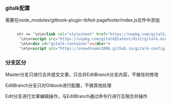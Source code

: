 
### gitalk配置

需要在node_modules/gitbook-plugin-tbfed-pagefooter/index.js文件中添加

```html

	 str += '\n\n<link rel="stylesheet" href="https://unpkg.com/gitalk/dist/gitalk.css">'+
      '\n\n<script src="https://unpkg.com/gitalk@latest/dist/gitalk.min.js"></script>'+
      '\n\n<div id="gitalk-container"></div>'+
      '\n\n<script src="https://snowdreams1006.github.io/gitalk-config.js"></script>';

```

### 分支区分

Master分支只进行合并提交文章，只合并EditBranch分支内容，不做任何修改

EditBranch分支只对Gitbook进行配置，不做其他处理

Edit分支进行文章编辑操作，与EditBranch通过命令行进行互相合并操作
